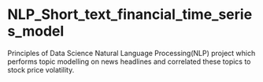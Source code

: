# NLP_Short_text_financial_time_series_model
Principles of Data Science Natural Language Processing(NLP) project which performs topic modelling on news headlines and correlated these topics to stock price volatility. 
